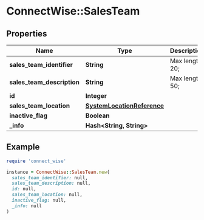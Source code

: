 # ConnectWise::SalesTeam

## Properties

| Name | Type | Description | Notes |
| ---- | ---- | ----------- | ----- |
| **sales_team_identifier** | **String** |  Max length: 20; |  |
| **sales_team_description** | **String** |  Max length: 50; |  |
| **id** | **Integer** |  | [optional] |
| **sales_team_location** | [**SystemLocationReference**](SystemLocationReference.md) |  | [optional] |
| **inactive_flag** | **Boolean** |  | [optional] |
| **_info** | **Hash&lt;String, String&gt;** |  | [optional] |

## Example

```ruby
require 'connect_wise'

instance = ConnectWise::SalesTeam.new(
  sales_team_identifier: null,
  sales_team_description: null,
  id: null,
  sales_team_location: null,
  inactive_flag: null,
  _info: null
)
```

